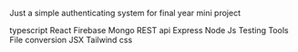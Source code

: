 Just a simple authenticating system for final year mini project



typescript
React
Firebase
Mongo
REST api
Express
Node Js
Testing Tools 
File conversion
JSX
Tailwind css
